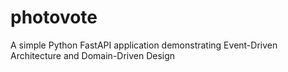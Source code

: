 # photovote
A simple Python FastAPI application demonstrating Event-Driven Architecture and Domain-Driven Design
